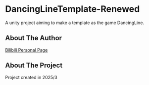 # DancingLineTemplate-Renewed
A unity project aiming to make a template as the game DancingLine.

## About The Author
[Bilibili Personal Page](https://space.bilibili.com/291841883?spm_id_from=333.1007.0.0)

## About The Project
  Project created in 2025/3